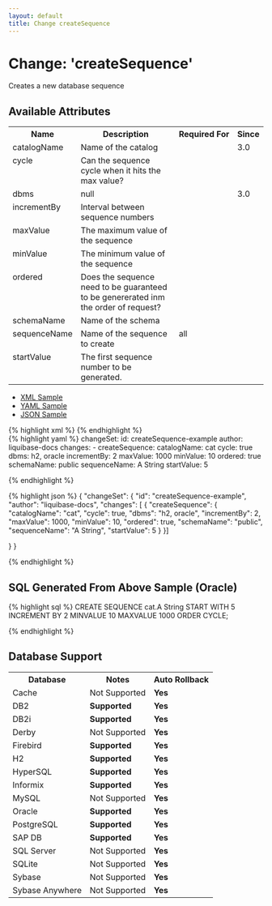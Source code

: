 ```yaml
---
layout: default
title: Change createSequence
---
```


<!-- ====================================================== -->
<!-- GENERATED BY ChangeDocGenerator DO NOT MODIFY MANUALLY -->
<!-- ====================================================== -->

  <script>
  $(function() {
    $( "#changelog-tabs" ).tabs();
  });
</script>

# Change: 'createSequence'

Creates a new database sequence

## Available Attributes ##

<table>
<tr><th>Name</th><th>Description</th><th>Required&nbsp;For</th><th>Since</th></tr>
<tr><td style='vertical-align: top'>catalogName</td><td>Name of the catalog</td><td style='vertical-align: top'></td><td style='vertical-align: top'>3.0</td></tr>
<tr><td style='vertical-align: top'>cycle</td><td>Can the sequence cycle when it hits the max value?</td><td style='vertical-align: top'></td><td style='vertical-align: top'></td></tr>
<tr><td style='vertical-align: top'>dbms</td><td>null</td><td style='vertical-align: top'></td><td style='vertical-align: top'>3.0</td></tr>
<tr><td style='vertical-align: top'>incrementBy</td><td>Interval between sequence numbers</td><td style='vertical-align: top'></td><td style='vertical-align: top'></td></tr>
<tr><td style='vertical-align: top'>maxValue</td><td>The maximum value of the sequence</td><td style='vertical-align: top'></td><td style='vertical-align: top'></td></tr>
<tr><td style='vertical-align: top'>minValue</td><td>The minimum value of the sequence</td><td style='vertical-align: top'></td><td style='vertical-align: top'></td></tr>
<tr><td style='vertical-align: top'>ordered</td><td>Does the sequence need to be guaranteed to be genererated inm the order of request?</td><td style='vertical-align: top'></td><td style='vertical-align: top'></td></tr>
<tr><td style='vertical-align: top'>schemaName</td><td>Name of the schema</td><td style='vertical-align: top'></td><td style='vertical-align: top'></td></tr>
<tr><td style='vertical-align: top'>sequenceName</td><td>Name of the sequence to create</td><td style='vertical-align: top'>all</td><td style='vertical-align: top'></td></tr>
<tr><td style='vertical-align: top'>startValue</td><td>The first sequence number to be generated.</td><td style='vertical-align: top'></td><td style='vertical-align: top'></td></tr>
</table>

<div id='changelog-tabs'>
<ul>
    <li><a href="#tab-xml">XML Sample</a></li>
    <li><a href="#tab-yaml">YAML Sample</a></li>
    <li><a href="#tab-json">JSON Sample</a></li>
  </ul>
<div id='tab-xml'>
{% highlight xml %}
<changeSet author="liquibase-docs" id="createSequence-example">
    <createSequence catalogName="cat"
            cycle="true"
            dbms="h2, oracle"
            incrementBy="2"
            maxValue="1000"
            minValue="10"
            ordered="true"
            schemaName="public"
            sequenceName="A String"
            startValue="5"/>
</changeSet>
{% endhighlight %}
</div>
<div id='tab-yaml'>
{% highlight yaml %}
changeSet:
  id: createSequence-example
  author: liquibase-docs
  changes:
  - createSequence:
      catalogName: cat
      cycle: true
      dbms: h2, oracle
      incrementBy: 2
      maxValue: 1000
      minValue: 10
      ordered: true
      schemaName: public
      sequenceName: A String
      startValue: 5

{% endhighlight %}
</div>
<div id='tab-json'>
{% highlight json %}
{
  "changeSet": {
    "id": "createSequence-example",
    "author": "liquibase-docs",
    "changes": [
      {
        "createSequence": {
          "catalogName": "cat",
          "cycle": true,
          "dbms": "h2, oracle",
          "incrementBy": 2,
          "maxValue": 1000,
          "minValue": 10,
          "ordered": true,
          "schemaName": "public",
          "sequenceName": "A String",
          "startValue": 5
        }
      }]
    
  }
}

{% endhighlight %}
</div>
</div>


## SQL Generated From Above Sample (Oracle)

{% highlight sql %}
CREATE SEQUENCE cat.A String START WITH 5 INCREMENT BY 2 MINVALUE 10 MAXVALUE 1000 ORDER CYCLE;


{% endhighlight %}

## Database Support

<table style='border:1;'>
<tr><th>Database</th><th>Notes</th><th>Auto Rollback</th></tr>
<tr><td>Cache</td><td>Not Supported</td><td><b>Yes</b></td></tr>
<tr><td>DB2</td><td><b>Supported</b></td><td><b>Yes</b></td></tr>
<tr><td>DB2i</td><td><b>Supported</b></td><td><b>Yes</b></td></tr>
<tr><td>Derby</td><td>Not Supported</td><td><b>Yes</b></td></tr>
<tr><td>Firebird</td><td><b>Supported</b></td><td><b>Yes</b></td></tr>
<tr><td>H2</td><td><b>Supported</b></td><td><b>Yes</b></td></tr>
<tr><td>HyperSQL</td><td><b>Supported</b></td><td><b>Yes</b></td></tr>
<tr><td>Informix</td><td><b>Supported</b></td><td><b>Yes</b></td></tr>
<tr><td>MySQL</td><td>Not Supported</td><td><b>Yes</b></td></tr>
<tr><td>Oracle</td><td><b>Supported</b></td><td><b>Yes</b></td></tr>
<tr><td>PostgreSQL</td><td><b>Supported</b></td><td><b>Yes</b></td></tr>
<tr><td>SAP DB</td><td><b>Supported</b></td><td><b>Yes</b></td></tr>
<tr><td>SQL Server</td><td>Not Supported</td><td><b>Yes</b></td></tr>
<tr><td>SQLite</td><td>Not Supported</td><td><b>Yes</b></td></tr>
<tr><td>Sybase</td><td>Not Supported</td><td><b>Yes</b></td></tr>
<tr><td>Sybase Anywhere</td><td>Not Supported</td><td><b>Yes</b></td></tr>
</table>
